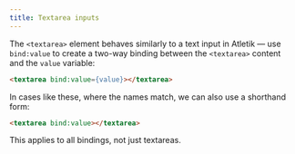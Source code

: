```yaml
---
title: Textarea inputs
---
```

The `<textarea>` element behaves similarly to a text input in Atletik — use `bind:value` to create a two-way binding between the `<textarea>` content and the `value` variable:

```html
<textarea bind:value={value}></textarea>
```

In cases like these, where the names match, we can also use a shorthand form:

```html
<textarea bind:value></textarea>
```

This applies to all bindings, not just textareas.
